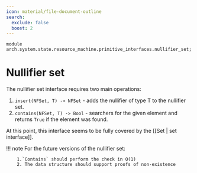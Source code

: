 ```yaml
---
icon: material/file-document-outline
search:
  exclude: false
  boost: 2
---
```


```juvix
module arch.system.state.resource_machine.primitive_interfaces.nullifier_set;
```

# Nullifier set

The nullifier set interface requires two main operations:

1. `insert(NFSet, T) -> NFSet` - adds the nullifier of type T to the nullifier set.
2. `contains(NFSet, T) -> Bool` - searchers for the given element and returns `True` if the element was found.

At this point, this interface seems to be fully covered by the [[Set | set interface]].

!!! note
    For the future versions of the nullifier set:

        1.`Contains` should perform the check in O(1)
        2. The data structure should support proofs of non-existence
